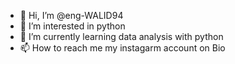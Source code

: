 - 👋 Hi, I’m @eng-WALID94
- 👀 I’m interested in python
- 🌱 I’m currently learning data analysis with python
- 📫 How to reach me my instagarm account on Bio


<!---
eng-WALID94/eng-WALID94 is a ✨ special ✨ repository because its `README.md` (this file) appears on your GitHub profile.
You can click the Preview link to take a look at your changes.
--->

